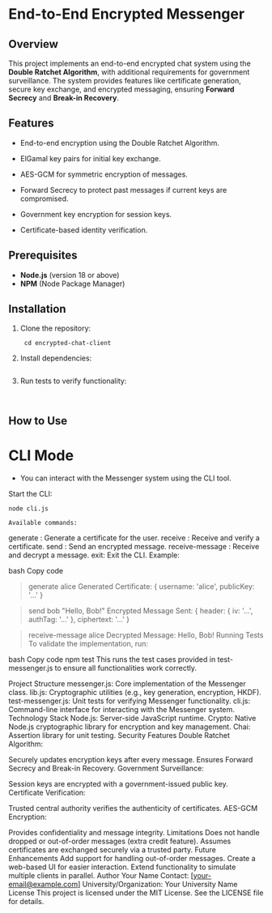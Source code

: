 # End-to-End Encrypted Messenger

## Overview
This project implements an end-to-end encrypted chat system using the **Double Ratchet Algorithm**, with additional requirements for government surveillance. The system provides features like certificate generation, secure key exchange, and encrypted messaging, ensuring **Forward Secrecy** and **Break-in Recovery**.

## Features
- End-to-end encryption using the Double Ratchet Algorithm.

- ElGamal key pairs for initial key exchange.

- AES-GCM for symmetric encryption of messages.

- Forward Secrecy to protect past messages if current keys are compromised.

- Government key encryption for session keys.

- Certificate-based identity verification.

## Prerequisites
- **Node.js** (version 18 or above)
- **NPM** (Node Package Manager)

## Installation
1. Clone the repository:
   ```git clone <repository-url>
    cd encrypted-chat-client
2. Install dependencies:
    ``` npm install
3. Run tests to verify functionality:
    ``` npm test


## How to Use
#  CLI Mode

- You can interact with the Messenger system using the CLI tool.

Start the CLI:

```
node cli.js

Available commands:
```
generate <username> : Generate a certificate for the user.
receive <name> <key> <sig>: Receive and verify a certificate.
send <name> <message>: Send an encrypted message.
receive-message <name>: Receive and decrypt a message.
exit: Exit the CLI.
Example:

bash
Copy code
> generate alice
Generated Certificate: { username: 'alice', publicKey: '...' }

> send bob "Hello, Bob!"
Encrypted Message Sent: { header: { iv: '...', authTag: '...' }, ciphertext: '...' }

> receive-message alice
Decrypted Message: Hello, Bob!
Running Tests
To validate the implementation, run:

bash
Copy code
npm test
This runs the test cases provided in test-messenger.js to ensure all functionalities work correctly.

Project Structure
messenger.js: Core implementation of the Messenger class.
lib.js: Cryptographic utilities (e.g., key generation, encryption, HKDF).
test-messenger.js: Unit tests for verifying Messenger functionality.
cli.js: Command-line interface for interacting with the Messenger system.
Technology Stack
Node.js: Server-side JavaScript runtime.
Crypto: Native Node.js cryptographic library for encryption and key management.
Chai: Assertion library for unit testing.
Security Features
Double Ratchet Algorithm:

Securely updates encryption keys after every message.
Ensures Forward Secrecy and Break-in Recovery.
Government Surveillance:

Session keys are encrypted with a government-issued public key.
Certificate Verification:

Trusted central authority verifies the authenticity of certificates.
AES-GCM Encryption:

Provides confidentiality and message integrity.
Limitations
Does not handle dropped or out-of-order messages (extra credit feature).
Assumes certificates are exchanged securely via a trusted party.
Future Enhancements
Add support for handling out-of-order messages.
Create a web-based UI for easier interaction.
Extend functionality to simulate multiple clients in parallel.
Author
Your Name
Contact: [your-email@example.com]
University/Organization: Your University Name
License
This project is licensed under the MIT License. See the LICENSE file for details.